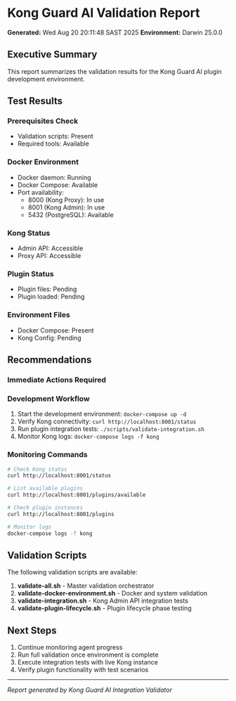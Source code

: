 # Kong Guard AI Validation Report

**Generated:** Wed Aug 20 20:11:48 SAST 2025
**Environment:** Darwin 25.0.0

## Executive Summary

This report summarizes the validation results for the Kong Guard AI plugin development environment.

## Test Results

### Prerequisites Check
- Validation scripts: Present
- Required tools: Available

### Docker Environment
- Docker daemon: Running
- Docker Compose: Available
- Port availability: 
  - 8000 (Kong Proxy): In use
  - 8001 (Kong Admin): In use
  - 5432 (PostgreSQL): Available

### Kong Status
- Admin API: Accessible
- Proxy API: Accessible

### Plugin Status
- Plugin files: Pending
- Plugin loaded: Pending

### Environment Files
- Docker Compose: Present
- Kong Config: Pending

## Recommendations

### Immediate Actions Required

### Development Workflow
1. Start the development environment: `docker-compose up -d`
2. Verify Kong connectivity: `curl http://localhost:8001/status`
3. Run plugin integration tests: `./scripts/validate-integration.sh`
4. Monitor Kong logs: `docker-compose logs -f kong`

### Monitoring Commands
```bash
# Check Kong status
curl http://localhost:8001/status

# List available plugins
curl http://localhost:8001/plugins/available

# Check plugin instances
curl http://localhost:8001/plugins

# Monitor logs
docker-compose logs -f kong
```

## Validation Scripts

The following validation scripts are available:

1. **validate-all.sh** - Master validation orchestrator
2. **validate-docker-environment.sh** - Docker and system validation
3. **validate-integration.sh** - Kong Admin API integration tests
4. **validate-plugin-lifecycle.sh** - Plugin lifecycle phase testing

## Next Steps

1. Continue monitoring agent progress
2. Run full validation once environment is complete
3. Execute integration tests with live Kong instance
4. Verify plugin functionality with test scenarios

---
*Report generated by Kong Guard AI Integration Validator*
